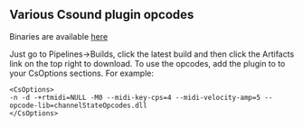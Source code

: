 ## Various Csound plugin opcodes

Binaries are available [here](https://dev.azure.com/rorywalsh/csoundPluginOpcodes)

Just go to Pipelines->Builds, click the latest build and then click the Artifacts link on the top right to download. To use the opcodes, add the plugin to to your CsOptions sections. For example:

```
<CsOptions>
-n -d -+rtmidi=NULL -M0 --midi-key-cps=4 --midi-velocity-amp=5 --opcode-lib=channelStateOpcodes.dll
</CsOptions>
```